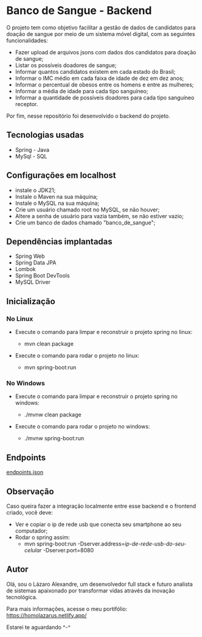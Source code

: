 # Banco de Sangue - Backend

O projeto tem como objetivo facilitar a gestão de dados de candidatos para doação de sangue por meio de um sistema móvel digital, com as seguintes funcionalidades:

- Fazer upload de arquivos jsons com dados dos candidatos para doação de sangue;
- Listar os possíveis doadores de sangue;
- Informar quantos candidatos existem em cada estado do Brasil;
- Informar o IMC médio em cada faixa de idade de dez em dez anos;
- Informar o percentual de obesos entre os homens e entre as mulheres;
- Informar a média de idade para cada tipo sanguíneo;
- Informar a quantidade de possíveis doadores para cada tipo sanguíneo receptor.

Por fim, nesse repositório foi desenvolvido o backend do projeto.

## Tecnologias usadas

- Spring - Java
- MySql - SQL

## Configurações em localhost
    
  - instale o JDK21; 
  - Instale o Maven na sua máquina;
  - Instale o MySQL na sua máquina;
  - Crie um usuário chamado root no MySQL, se não houver;
  - Altere a senha de usuário para vazia também, se não estiver vazio;
  - Crie um banco de dados chamado "banco_de_sangue";

## Dependências implantadas

- Spring Web
- Spring Data JPA
- Lombok
- Spring Boot DevTools
- MySQL Driver

## Inicialização

### No Linux
        
  - Execute o comando para limpar e reconstruir o projeto spring no linux:
    - mvn clean package
    
  - Execute o comando para rodar o projeto no linux:
    - mvn spring-boot:run


### No Windows

  - Execute o comando para limpar e reconstruir o projeto spring no windows:
    -  ./mvnw clean package
        
  - Execute o comando para rodar o projeto no windows:
    - ./mvnw spring-boot:run

## Endpoints

[endpoints.json](./endpoints.json)
    
## Observação

Caso queira fazer a integração localmente entre esse backend e o frontend criado, você deve:

- Ver e copiar o ip de rede usb que conecta seu smartphone ao seu computador;
- Rodar o spring assim:
  - mvn spring-boot:run -Dserver.address=_ip-de-rede-usb-do-seu-celular_ -Dserver.port=8080


## Autor

Olá, sou o Lázaro Alexandre, um desenvolvedor full stack e futuro analista de sistemas apaixonado por transformar vidas através da inovação tecnológica.

Para mais informações, acesse o meu portifólio: https://homolazarus.netlify.app/

Estarei te aguardando ^-^